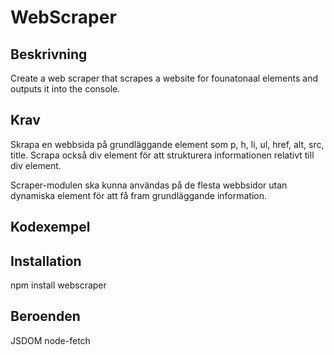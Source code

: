 # WebScraper

## Beskrivning
Create a web scraper that scrapes a website for founatonaal elements and outputs it into the console.

## Krav
Skrapa en webbsida på grundläggande element som p, h, li, ul, href, alt, src, title. Scrapa också div element för att strukturera informationen relativt till div element. 

Scraper-modulen ska kunna användas på de flesta webbsidor utan dynamiska element för att få fram grundläggande information.

## Kodexempel

## Installation
npm install webscraper

## Beroenden
JSDOM
node-fetch

